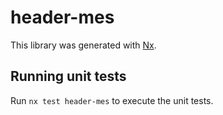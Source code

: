 # header-mes

This library was generated with [Nx](https://nx.dev).

## Running unit tests

Run `nx test header-mes` to execute the unit tests.
